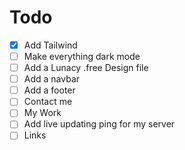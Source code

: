 # Todo
 - [x] Add Tailwind
 - [ ] Make everything dark mode
 - [ ] Add a Lunacy .free Design file
 - [ ] Add a navbar
 - [ ] Add a footer
 - [ ] Contact me
 - [ ] My Work
 - [ ] Add live updating ping for my server
 - [ ] Links
